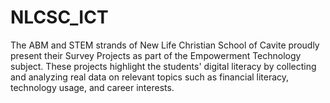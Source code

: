 # NLCSC_ICT
The ABM and STEM strands of New Life Christian School of Cavite proudly present their Survey Projects as part of the Empowerment Technology subject. These projects highlight the students' digital literacy by collecting and analyzing real data on relevant topics such as financial literacy, technology usage, and career interests.
